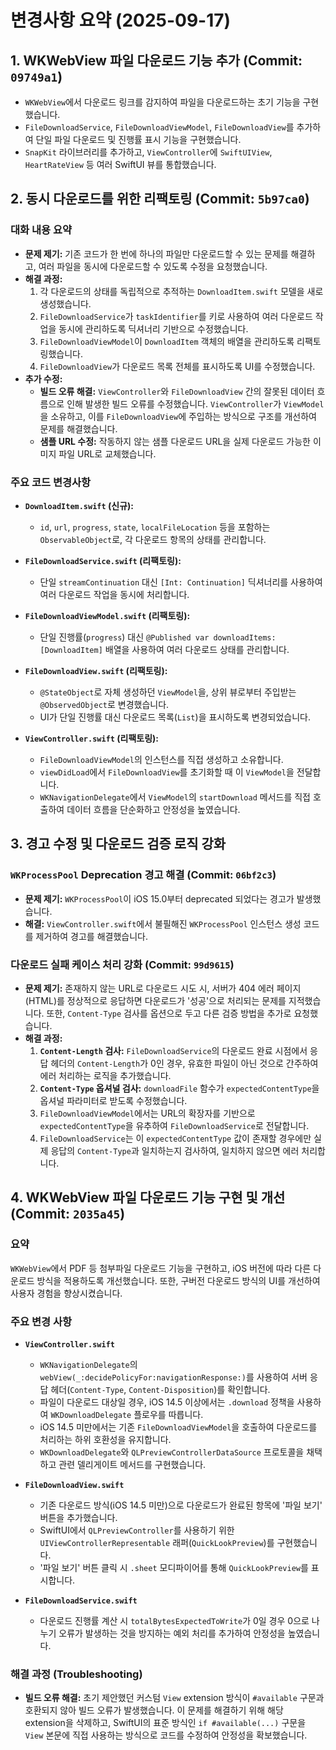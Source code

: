 # 변경사항 요약 (2025-09-17)

## 1. WKWebView 파일 다운로드 기능 추가 (Commit: `09749a1`)

- `WKWebView`에서 다운로드 링크를 감지하여 파일을 다운로드하는 초기 기능을 구현했습니다.
- `FileDownloadService`, `FileDownloadViewModel`, `FileDownloadView`를 추가하여 단일 파일 다운로드 및 진행률 표시 기능을 구현했습니다.
- `SnapKit` 라이브러리를 추가하고, `ViewController`에 `SwiftUIView`, `HeartRateView` 등 여러 SwiftUI 뷰를 통합했습니다.

## 2. 동시 다운로드를 위한 리팩토링 (Commit: `5b97ca0`)

### 대화 내용 요약

- **문제 제기:** 기존 코드가 한 번에 하나의 파일만 다운로드할 수 있는 문제를 해결하고, 여러 파일을 동시에 다운로드할 수 있도록 수정을 요청했습니다.
- **해결 과정:**
    1.  각 다운로드의 상태를 독립적으로 추적하는 `DownloadItem.swift` 모델을 새로 생성했습니다.
    2.  `FileDownloadService`가 `taskIdentifier`를 키로 사용하여 여러 다운로드 작업을 동시에 관리하도록 딕셔너리 기반으로 수정했습니다.
    3.  `FileDownloadViewModel`이 `DownloadItem` 객체의 배열을 관리하도록 리팩토링했습니다.
    4.  `FileDownloadView`가 다운로드 목록 전체를 표시하도록 UI를 수정했습니다.
- **추가 수정:**
    - **빌드 오류 해결:** `ViewController`와 `FileDownloadView` 간의 잘못된 데이터 흐름으로 인해 발생한 빌드 오류를 수정했습니다. `ViewController`가 `ViewModel`을 소유하고, 이를 `FileDownloadView`에 주입하는 방식으로 구조를 개선하여 문제를 해결했습니다.
    - **샘플 URL 수정:** 작동하지 않는 샘플 다운로드 URL을 실제 다운로드 가능한 이미지 파일 URL로 교체했습니다.

### 주요 코드 변경사항

- **`DownloadItem.swift` (신규):**
  - `id`, `url`, `progress`, `state`, `localFileLocation` 등을 포함하는 `ObservableObject`로, 각 다운로드 항목의 상태를 관리합니다.

- **`FileDownloadService.swift` (리팩토링):**
  - 단일 `streamContinuation` 대신 `[Int: Continuation]` 딕셔너리를 사용하여 여러 다운로드 작업을 동시에 처리합니다.

- **`FileDownloadViewModel.swift` (리팩토링):**
  - 단일 진행률(`progress`) 대신 `@Published var downloadItems: [DownloadItem]` 배열을 사용하여 여러 다운로드 상태를 관리합니다.

- **`FileDownloadView.swift` (리팩토링):**
  - `@StateObject`로 자체 생성하던 `ViewModel`을, 상위 뷰로부터 주입받는 `@ObservedObject`로 변경했습니다.
  - UI가 단일 진행률 대신 다운로드 목록(`List`)을 표시하도록 변경되었습니다.

- **`ViewController.swift` (리팩토링):**
  - `FileDownloadViewModel`의 인스턴스를 직접 생성하고 소유합니다.
  - `viewDidLoad`에서 `FileDownloadView`를 초기화할 때 이 `ViewModel`을 전달합니다.
  - `WKNavigationDelegate`에서 `ViewModel`의 `startDownload` 메서드를 직접 호출하여 데이터 흐름을 단순화하고 안정성을 높였습니다.

## 3. 경고 수정 및 다운로드 검증 로직 강화

### `WKProcessPool` Deprecation 경고 해결 (Commit: `06bf2c3`)

- **문제 제기:** `WKProcessPool`이 iOS 15.0부터 deprecated 되었다는 경고가 발생했습니다.
- **해결:** `ViewController.swift`에서 불필해진 `WKProcessPool` 인스턴스 생성 코드를 제거하여 경고를 해결했습니다.

### 다운로드 실패 케이스 처리 강화 (Commit: `99d9615`)

- **문제 제기:** 존재하지 않는 URL로 다운로드 시도 시, 서버가 404 에러 페이지(HTML)를 정상적으로 응답하면 다운로드가 '성공'으로 처리되는 문제를 지적했습니다. 또한, `Content-Type` 검사를 옵션으로 두고 다른 검증 방법을 추가로 요청했습니다.
- **해결 과정:**
    1.  **`Content-Length` 검사:** `FileDownloadService`의 다운로드 완료 시점에서 응답 헤더의 `Content-Length`가 0인 경우, 유효한 파일이 아닌 것으로 간주하여 에러 처리하는 로직을 추가했습니다.
    2.  **`Content-Type` 옵셔널 검사:** `downloadFile` 함수가 `expectedContentType`을 옵셔널 파라미터로 받도록 수정했습니다.
    3.  `FileDownloadViewModel`에서는 URL의 확장자를 기반으로 `expectedContentType`을 유추하여 `FileDownloadService`로 전달합니다.
    4.  `FileDownloadService`는 이 `expectedContentType` 값이 존재할 경우에만 실제 응답의 `Content-Type`과 일치하는지 검사하여, 일치하지 않으면 에러 처리합니다.

## 4. WKWebView 파일 다운로드 기능 구현 및 개선 (Commit: `2035a45`)

### 요약
`WKWebView`에서 PDF 등 첨부파일 다운로드 기능을 구현하고, iOS 버전에 따라 다른 다운로드 방식을 적용하도록 개선했습니다. 또한, 구버전 다운로드 방식의 UI를 개선하여 사용자 경험을 향상시켰습니다.

### 주요 변경 사항

- **`ViewController.swift`**
  - `WKNavigationDelegate`의 `webView(_:decidePolicyFor:navigationResponse:)`를 사용하여 서버 응답 헤더(`Content-Type`, `Content-Disposition`)를 확인합니다.
  - 파일이 다운로드 대상일 경우, iOS 14.5 이상에서는 `.download` 정책을 사용하여 `WKDownloadDelegate` 플로우를 따릅니다.
  - iOS 14.5 미만에서는 기존 `FileDownloadViewModel`을 호출하여 다운로드를 처리하는 하위 호환성을 유지합니다.
  - `WKDownloadDelegate`와 `QLPreviewControllerDataSource` 프로토콜을 채택하고 관련 델리게이트 메서드를 구현했습니다.

- **`FileDownloadView.swift`**
  - 기존 다운로드 방식(iOS 14.5 미만)으로 다운로드가 완료된 항목에 '파일 보기' 버튼을 추가했습니다.
  - SwiftUI에서 `QLPreviewController`를 사용하기 위한 `UIViewControllerRepresentable` 래퍼(`QuickLookPreview`)를 구현했습니다.
  - '파일 보기' 버튼 클릭 시 `.sheet` 모디파이어를 통해 `QuickLookPreview`를 표시합니다.

- **`FileDownloadService.swift`**
  - 다운로드 진행률 계산 시 `totalBytesExpectedToWrite`가 0일 경우 0으로 나누기 오류가 발생하는 것을 방지하는 예외 처리를 추가하여 안정성을 높였습니다.

### 해결 과정 (Troubleshooting)
- **빌드 오류 해결:** 초기 제안했던 커스텀 `View` extension 방식이 `#available` 구문과 호환되지 않아 빌드 오류가 발생했습니다. 이 문제를 해결하기 위해 해당 extension을 삭제하고, SwiftUI의 표준 방식인 `if #available(...)` 구문을 `View` 본문에 직접 사용하는 방식으로 코드를 수정하여 안정성을 확보했습니다.